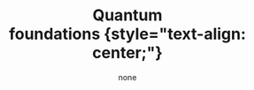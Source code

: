---
title: '#### Quantum <br> foundations {style="text-align: center;"}'
date: none
type: landing
tags:
  - fund
# Your landing page sections - add as many different content blocks as you like

sections:
  - block: myhero
    content:
      title: Quantum Foundations
      image:
        # Reference an image in your `assets/media/` folder
        filename: foundations.png
      # Add your Hero text here
      cta_note:
        label: >-
          <div style="text-shadow: none;"><a class="github-button" href="../../research_lines" data-icon="octicon-star"   data-size="large" data-show-count="true" aria-label="Star">Back</a></div>
      # Add your Hero text here
      text: |-
          <br>
          Our description of reality depends heavily on the lens through which we observe it. While we perceive reality at large scales as objective and governed by the laws of classical mechanics and thermodynamics, as we zoom in to microscopic scales, we need quantum theory with its inherently probabilistic nature. How seemingly quantum systems – such as single atoms, or photons – tend to behave classically when scaled up in size, remains a fascinating and unresolved question. Conversely, it is intriguing to understand whether phenomena we experience only macroscopically, such as gravity, may have a quantum origin. The Qunipa team works at the interface between microscopic quantum processes and macroscopic classical phenomena to characterize the emergence of classical reality from underlying quantum structures: through (quantum) information theoretic tools, we study the way information evolves across the quantum-to-classical transition giving rise to scrambling and Darwinistic phenomenology in many-body quantum systems. We challenge our fundamental understanding of open quantum systems and their interaction with macroscopic (thermal or gravitational) environments sharpening our comprehension of quantum decoherence. While doing so, we always give a nod to the experiment, designing practical setups to investigate quantum decoherence and the possible quantum nature of gravity.
    design:
      # Choose an optional background color, gradient, image, or video
      background:
        gradient_end: '#FFFFFF'
        gradient_start: '#FFFFFF'
        text_color_light: false
---